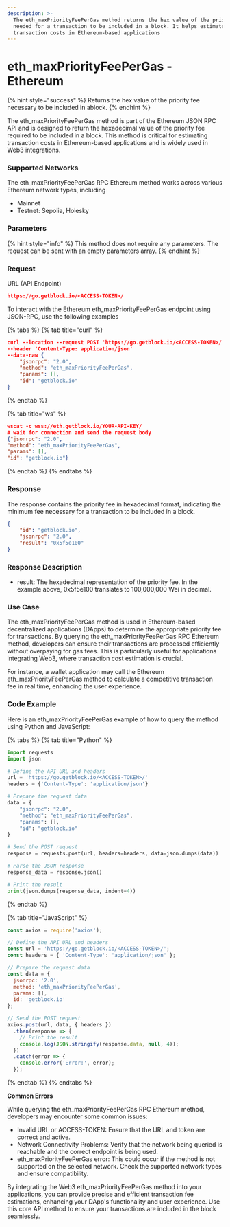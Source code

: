 ```yaml
---
description: >-
  The eth_maxPriorityFeePerGas method returns the hex value of the priority fee
  needed for a transaction to be included in a block. It helps estimate
  transaction costs in Ethereum-based applications
---
```


# eth\_maxPriorityFeePerGas - Ethereum

{% hint style="success" %}
Returns the hex value of the priority fee necessary to be included in ablock.
{% endhint %}

The eth\_maxPriorityFeePerGas method is part of the Ethereum JSON RPC API and is designed to return the hexadecimal value of the priority fee required to be included in a block. This method is critical for estimating transaction costs in Ethereum-based applications and is widely used in Web3 integrations.

### Supported Networks

The eth\_maxPriorityFeePerGas RPC Ethereum method works across various Ethereum network types, including

* Mainnet
* Testnet: Sepolia, Holesky

### Parameters

{% hint style="info" %}
This method does not require any parameters. The request can be sent with an empty parameters array.
{% endhint %}

### Request&#x20;

URL (API Endpoint)

```json
https://go.getblock.io/<ACCESS-TOKEN>/
```

To interact with the Ethereum eth\_maxPriorityFeePerGas endpoint using JSON-RPC, use the following examples

{% tabs %}
{% tab title="curl" %}
```json
curl --location --request POST 'https://go.getblock.io/<ACCESS-TOKEN>/' 
--header 'Content-Type: application/json' 
--data-raw {
    "jsonrpc": "2.0",
    "method": "eth_maxPriorityFeePerGas",
    "params": [],
    "id": "getblock.io"
}

```
{% endtab %}

{% tab title="ws" %}
```json
wscat -c wss://eth.getblock.io/YOUR-API-KEY/ 
# wait for connection and send the request body 
{"jsonrpc": "2.0",
"method": "eth_maxPriorityFeePerGas",
"params": [],
"id": "getblock.io"}
```
{% endtab %}
{% endtabs %}

### Response&#x20;

The response contains the priority fee in hexadecimal format, indicating the minimum fee necessary for a transaction to be included in a block.

```json
{
    "id": "getblock.io",
    "jsonrpc": "2.0",
    "result": "0x5f5e100"
}
```

### Response Description

* result: The hexadecimal representation of the priority fee. In the example above, 0x5f5e100 translates to 100,000,000 Wei in decimal.

### Use Case

The eth\_maxPriorityFeePerGas method is used in Ethereum-based decentralized applications (DApps) to determine the appropriate priority fee for transactions. By querying the eth\_maxPriorityFeePerGas RPC Ethereum method, developers can ensure their transactions are processed efficiently without overpaying for gas fees. This is particularly useful for applications integrating Web3, where transaction cost estimation is crucial.

For instance, a wallet application may call the Ethereum eth\_maxPriorityFeePerGas method to calculate a competitive transaction fee in real time, enhancing the user experience.

### Code Example

Here is an eth\_maxPriorityFeePerGas example of how to query the method using Python and JavaScript:

{% tabs %}
{% tab title="Python" %}
```python
import requests
import json

# Define the API URL and headers
url = 'https://go.getblock.io/<ACCESS-TOKEN>/'
headers = {'Content-Type': 'application/json'}

# Prepare the request data
data = {
    "jsonrpc": "2.0",
    "method": "eth_maxPriorityFeePerGas",
    "params": [],
    "id": "getblock.io"
}

# Send the POST request
response = requests.post(url, headers=headers, data=json.dumps(data))

# Parse the JSON response
response_data = response.json()

# Print the result
print(json.dumps(response_data, indent=4))
```
{% endtab %}

{% tab title="JavaScript" %}
```javascript
const axios = require('axios');

// Define the API URL and headers
const url = 'https://go.getblock.io/<ACCESS-TOKEN>/';
const headers = { 'Content-Type': 'application/json' };

// Prepare the request data
const data = {
  jsonrpc: '2.0',
  method: 'eth_maxPriorityFeePerGas',
  params: [],
  id: 'getblock.io'
};

// Send the POST request
axios.post(url, data, { headers })
  .then(response => {
    // Print the result
    console.log(JSON.stringify(response.data, null, 4));
  })
  .catch(error => {
    console.error('Error:', error);
  });
```
{% endtab %}
{% endtabs %}

**Common Errors**

While querying the eth\_maxPriorityFeePerGas RPC Ethereum method, developers may encounter some common issues:

* Invalid URL or ACCESS-TOKEN: Ensure that the URL and token are correct and active.
* Network Connectivity Problems: Verify that the network being queried is reachable and the correct endpoint is being used.
* eth\_maxPriorityFeePerGas error: This could occur if the method is not supported on the selected network. Check the supported network types and ensure compatibility.

By integrating the Web3 eth\_maxPriorityFeePerGas method into your applications, you can provide precise and efficient transaction fee estimations, enhancing your DApp's functionality and user experience. Use this core API method to ensure your transactions are included in the block seamlessly.
